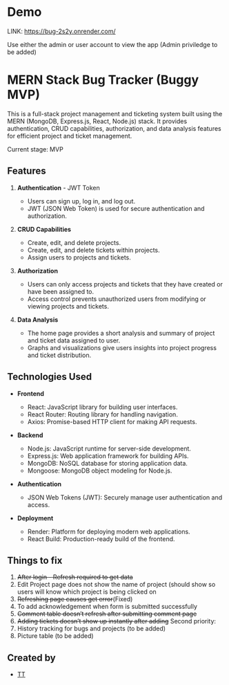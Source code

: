 # Demo 
LINK: https://bug-2s2y.onrender.com/ 

Use either the admin or user account to view the app (Admin priviledge to be added)

# MERN Stack Bug Tracker (Buggy MVP)

This is a full-stack project management and ticketing system built using the MERN (MongoDB, Express.js, React, Node.js) stack. It provides authentication, CRUD capabilities, authorization, and data analysis features for efficient project and ticket management. 

Current stage: MVP

## Features

1. **Authentication** - JWT Token
   - Users can sign up, log in, and log out.
   - JWT (JSON Web Token) is used for secure authentication and authorization.

2. **CRUD Capabilities**
   - Create, edit, and delete projects.
   - Create, edit, and delete tickets within projects.
   - Assign users to projects and tickets.

3. **Authorization**
   - Users can only access projects and tickets that they have created or have been assigned to.
   - Access control prevents unauthorized users from modifying or viewing projects and tickets.

4. **Data Analysis**
   - The home page provides a short analysis and summary of project and ticket data assigned to user.
   - Graphs and visualizations give users insights into project progress and ticket distribution.

## Technologies Used

- **Frontend**
  - React: JavaScript library for building user interfaces.
  - React Router: Routing library for handling navigation.
  - Axios: Promise-based HTTP client for making API requests.

- **Backend**
  - Node.js: JavaScript runtime for server-side development.
  - Express.js: Web application framework for building APIs.
  - MongoDB: NoSQL database for storing application data.
  - Mongoose: MongoDB object modeling for Node.js.

- **Authentication**
  - JSON Web Tokens (JWT): Securely manage user authentication and access.

- **Deployment**
  - Render: Platform for deploying modern web applications.
  - React Build: Production-ready build of the frontend.

## Things to fix
1.  ~~After login - Refresh required to get data~~
2.  Edit Project page does not show the name of project (should show so users will know which project is being clicked on 
3.  ~~Refreshing page causes get error~~(Fixed)
4.  To add acknowledgement when form is submitted successfully
5.  ~~Comment table doesn’t refresh after submitting comment page~~
6.  ~~Adding tickets doesn’t show up instantly after adding~~
Second priority:
1. History tracking for bugs and projects (to be added)
2. Picture table (to be added)

## Created by 

- [TT](https://github.com/KyroC)